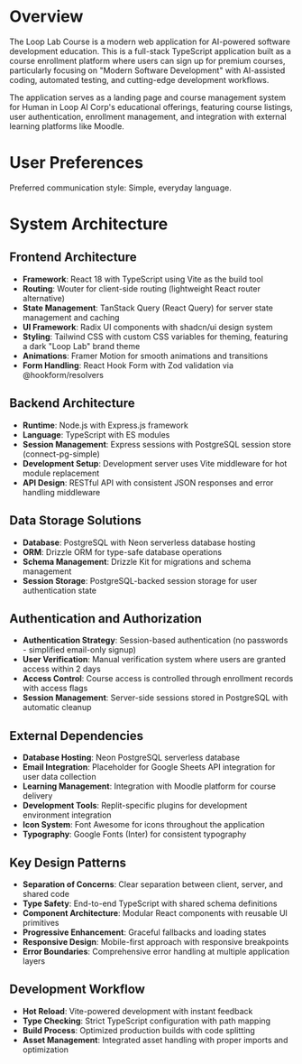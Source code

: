 # Overview

The Loop Lab Course is a modern web application for AI-powered software development education. This is a full-stack TypeScript application built as a course enrollment platform where users can sign up for premium courses, particularly focusing on "Modern Software Development" with AI-assisted coding, automated testing, and cutting-edge development workflows.

The application serves as a landing page and course management system for Human in Loop AI Corp's educational offerings, featuring course listings, user authentication, enrollment management, and integration with external learning platforms like Moodle.

# User Preferences

Preferred communication style: Simple, everyday language.

# System Architecture

## Frontend Architecture
- **Framework**: React 18 with TypeScript using Vite as the build tool
- **Routing**: Wouter for client-side routing (lightweight React router alternative)
- **State Management**: TanStack Query (React Query) for server state management and caching
- **UI Framework**: Radix UI components with shadcn/ui design system
- **Styling**: Tailwind CSS with custom CSS variables for theming, featuring a dark "Loop Lab" brand theme
- **Animations**: Framer Motion for smooth animations and transitions
- **Form Handling**: React Hook Form with Zod validation via @hookform/resolvers

## Backend Architecture
- **Runtime**: Node.js with Express.js framework
- **Language**: TypeScript with ES modules
- **Session Management**: Express sessions with PostgreSQL session store (connect-pg-simple)
- **Development Setup**: Development server uses Vite middleware for hot module replacement
- **API Design**: RESTful API with consistent JSON responses and error handling middleware

## Data Storage Solutions
- **Database**: PostgreSQL with Neon serverless database hosting
- **ORM**: Drizzle ORM for type-safe database operations
- **Schema Management**: Drizzle Kit for migrations and schema management
- **Session Storage**: PostgreSQL-backed session storage for user authentication state

## Authentication and Authorization
- **Authentication Strategy**: Session-based authentication (no passwords - simplified email-only signup)
- **User Verification**: Manual verification system where users are granted access within 2 days
- **Access Control**: Course access is controlled through enrollment records with access flags
- **Session Management**: Server-side sessions stored in PostgreSQL with automatic cleanup

## External Dependencies
- **Database Hosting**: Neon PostgreSQL serverless database
- **Email Integration**: Placeholder for Google Sheets API integration for user data collection
- **Learning Management**: Integration with Moodle platform for course delivery
- **Development Tools**: Replit-specific plugins for development environment integration
- **Icon System**: Font Awesome for icons throughout the application
- **Typography**: Google Fonts (Inter) for consistent typography

## Key Design Patterns
- **Separation of Concerns**: Clear separation between client, server, and shared code
- **Type Safety**: End-to-end TypeScript with shared schema definitions
- **Component Architecture**: Modular React components with reusable UI primitives
- **Progressive Enhancement**: Graceful fallbacks and loading states
- **Responsive Design**: Mobile-first approach with responsive breakpoints
- **Error Boundaries**: Comprehensive error handling at multiple application layers

## Development Workflow
- **Hot Reload**: Vite-powered development with instant feedback
- **Type Checking**: Strict TypeScript configuration with path mapping
- **Build Process**: Optimized production builds with code splitting
- **Asset Management**: Integrated asset handling with proper imports and optimization